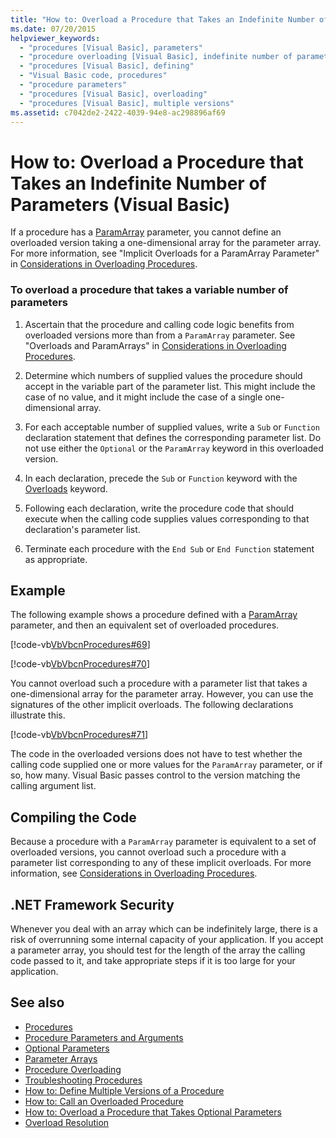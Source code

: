 ```yaml
---
title: "How to: Overload a Procedure that Takes an Indefinite Number of Parameters (Visual Basic)"
ms.date: 07/20/2015
helpviewer_keywords: 
  - "procedures [Visual Basic], parameters"
  - "procedure overloading [Visual Basic], indefinite number of parameters"
  - "procedures [Visual Basic], defining"
  - "Visual Basic code, procedures"
  - "procedure parameters"
  - "procedures [Visual Basic], overloading"
  - "procedures [Visual Basic], multiple versions"
ms.assetid: c7042de2-2422-4039-94e8-ac298896af69
---
```

# How to: Overload a Procedure that Takes an Indefinite Number of Parameters (Visual Basic)
If a procedure has a [ParamArray](../../../../visual-basic/language-reference/modifiers/paramarray.md) parameter, you cannot define an overloaded version taking a one-dimensional array for the parameter array. For more information, see "Implicit Overloads for a ParamArray Parameter" in [Considerations in Overloading Procedures](./considerations-in-overloading-procedures.md).  
  
### To overload a procedure that takes a variable number of parameters  
  
1. Ascertain that the procedure and calling code logic benefits from overloaded versions more than from a `ParamArray` parameter. See "Overloads and ParamArrays" in [Considerations in Overloading Procedures](./considerations-in-overloading-procedures.md).  
  
2. Determine which numbers of supplied values the procedure should accept in the variable part of the parameter list. This might include the case of no value, and it might include the case of a single one-dimensional array.  
  
3. For each acceptable number of supplied values, write a `Sub` or `Function` declaration statement that defines the corresponding parameter list. Do not use either the `Optional` or the `ParamArray` keyword in this overloaded version.  
  
4. In each declaration, precede the `Sub` or `Function` keyword with the [Overloads](../../../../visual-basic/language-reference/modifiers/overloads.md) keyword.  
  
5. Following each declaration, write the procedure code that should execute when the calling code supplies values corresponding to that declaration's parameter list.  
  
6. Terminate each procedure with the `End Sub` or `End Function` statement as appropriate.  
  
## Example  
 The following example shows a procedure defined with a [ParamArray](../../../../visual-basic/language-reference/modifiers/paramarray.md) parameter, and then an equivalent set of overloaded procedures.  
  
 [!code-vb[VbVbcnProcedures#69](~/samples/snippets/visualbasic/VS_Snippets_VBCSharp/VbVbcnProcedures/VB/Class1.vb#69)]  
  
 [!code-vb[VbVbcnProcedures#70](~/samples/snippets/visualbasic/VS_Snippets_VBCSharp/VbVbcnProcedures/VB/Class1.vb#70)]  
  
 You cannot overload such a procedure with a parameter list that takes a one-dimensional array for the parameter array. However, you can use the signatures of the other implicit overloads. The following declarations illustrate this.  
  
 [!code-vb[VbVbcnProcedures#71](~/samples/snippets/visualbasic/VS_Snippets_VBCSharp/VbVbcnProcedures/VB/Class1.vb#71)]  
  
 The code in the overloaded versions does not have to test whether the calling code supplied one or more values for the `ParamArray` parameter, or if so, how many. Visual Basic passes control to the version matching the calling argument list.  
  
## Compiling the Code  
 Because a procedure with a `ParamArray` parameter is equivalent to a set of overloaded versions, you cannot overload such a procedure with a parameter list corresponding to any of these implicit overloads. For more information, see [Considerations in Overloading Procedures](./considerations-in-overloading-procedures.md).  
  
## .NET Framework Security  
 Whenever you deal with an array which can be indefinitely large, there is a risk of overrunning some internal capacity of your application. If you accept a parameter array, you should test for the length of the array the calling code passed to it, and take appropriate steps if it is too large for your application.  
  
## See also

- [Procedures](./index.md)
- [Procedure Parameters and Arguments](./procedure-parameters-and-arguments.md)
- [Optional Parameters](./optional-parameters.md)
- [Parameter Arrays](./parameter-arrays.md)
- [Procedure Overloading](./procedure-overloading.md)
- [Troubleshooting Procedures](./troubleshooting-procedures.md)
- [How to: Define Multiple Versions of a Procedure](./how-to-define-multiple-versions-of-a-procedure.md)
- [How to: Call an Overloaded Procedure](./how-to-call-an-overloaded-procedure.md)
- [How to: Overload a Procedure that Takes Optional Parameters](./how-to-overload-a-procedure-that-takes-optional-parameters.md)
- [Overload Resolution](./overload-resolution.md)
